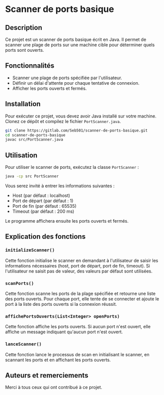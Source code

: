 # Scanner de ports basique

## Description
Ce projet est un scanner de ports basique écrit en Java. Il permet de scanner une plage de ports sur une machine cible pour déterminer quels ports sont ouverts.

## Fonctionnalités
- Scanner une plage de ports spécifiée par l'utilisateur.
- Définir un délai d'attente pour chaque tentative de connexion.
- Afficher les ports ouverts et fermés.

## Installation
Pour exécuter ce projet, vous devez avoir Java installé sur votre machine. Clonez ce dépôt et compilez le fichier `PortScanner.java`.

```bash
git clone https://gitlab.com/Seb501/scanner-de-ports-basique.git
cd scanner-de-ports-basique
javac src/PortScanner.java
```

## Utilisation
Pour utiliser le scanner de ports, exécutez la classe `PortScanner` :

```bash
java -cp src PortScanner
```

Vous serez invité à entrer les informations suivantes :
- Host (par défaut : localhost)
- Port de départ (par défaut : 1)
- Port de fin (par défaut : 65535)
- Timeout (par défaut : 200 ms)

Le programme affichera ensuite les ports ouverts et fermés.

## Explication des fonctions

### `initializeScanner()`
Cette fonction initialise le scanner en demandant à l'utilisateur de saisir les informations nécessaires (host, port de départ, port de fin, timeout). Si l'utilisateur ne saisit pas de valeur, des valeurs par défaut sont utilisées.

### `scanPorts()`
Cette fonction scanne les ports de la plage spécifiée et retourne une liste des ports ouverts. Pour chaque port, elle tente de se connecter et ajoute le port à la liste des ports ouverts si la connexion réussit.

### `affichePortsOuverts(List<Integer> openPorts)`
Cette fonction affiche les ports ouverts. Si aucun port n'est ouvert, elle affiche un message indiquant qu'aucun port n'est ouvert.

### `lanceScanner()`
Cette fonction lance le processus de scan en initialisant le scanner, en scannant les ports et en affichant les ports ouverts.

## Auteurs et remerciements
Merci à tous ceux qui ont contribué à ce projet.
